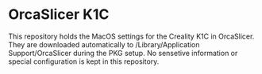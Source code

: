 # OrcaSlicer K1C

This repository holds the MacOS settings for the Creality K1C in OrcaSlicer. They are downloaded automatically to /Library/Application Support/OrcaSlicer during the PKG setup. No sensetive information or special configuration is kept in this repository.
